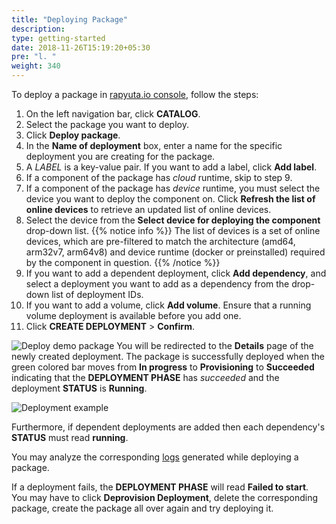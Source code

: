 ```yaml
---
title: "Deploying Package"
description:
type: getting-started
date: 2018-11-26T15:19:20+05:30
pre: "l. "
weight: 340
---
```

To deploy a package in [rapyuta.io console](https://console.rapyuta.io),
follow the steps:

1. On the left navigation bar, click **CATALOG**.
2. Select the package you want to deploy.
3. Click **Deploy package**.
4. In the **Name of deployment** box, enter a name for the specific deployment
you are creating for the package.
5. A _LABEL_ is a key-value pair. If you want to add a label, click **Add label**.
6. If a component of the package has *cloud* runtime, skip to step 9.
7. If a component of the package has *device* runtime, you must select the device
you want to deploy the component on. Click **Refresh the list of online
devices** to retrieve an updated list of online devices.
8. Select the device from the **Select device for deploying the component** drop-down list.
{{% notice info %}}
The list of devices is a set of online devices, which are pre-filtered to match
the architecture (amd64, arm32v7, arm64v8) and device runtime (docker or preinstalled)
required by the component in question.
{{% /notice %}}
9. If you want to add a dependent deployment, click **Add dependency**, and select
a deployment you want to add as a dependency from the drop-down list of
deployment IDs.
10. If you want to add a volume, click **Add volume**. Ensure that a running volume
deployment is available before you add one.
11. Click **CREATE DEPLOYMENT** > **Confirm**.

![Deploy demo package](/images/getting-started/deploy-pkg/deploy-demo-pkg.png?classes=border,shadow&width=50pc)
You will be redirected to the **Details** page of the newly created deployment.
The package is successfully deployed when the green colored bar moves from
**In progress** to **Provisioning** to **Succeeded** indicating that the
**DEPLOYMENT PHASE** has *succeeded* and the deployment **STATUS** is **Running**.

![Deployment example](/images/getting-started/deploy-pkg/demo-deployment.png?classes=border,shadow&width=50pc)

Furthermore, if dependent deployments are added then each dependency's **STATUS**
must read **running**.

You may analyze the corresponding [logs](/core-concepts/logging/deployment-logs)
generated while deploying a package.

If a deployment fails, the **DEPLOYMENT PHASE** will read **Failed to start**.
You may have to click **Deprovision Deployment**, delete the corresponding
package, create the package all over again and try deploying it.
